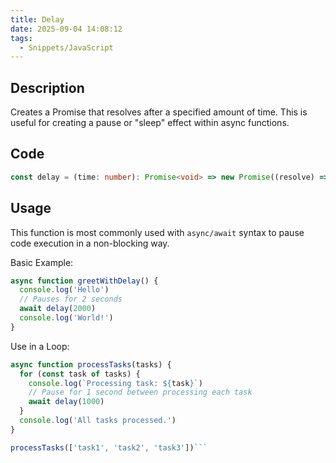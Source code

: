 ```yaml
---
title: Delay
date: 2025-09-04 14:08:12
tags:
  - Snippets/JavaScript
---
```


## Description

Creates a Promise that resolves after a specified amount of time. This is useful for creating a pause or "sleep" effect within async functions.

## Code

```typescript
const delay = (time: number): Promise<void> => new Promise((resolve) => setTimeout(resolve, time))
```

## Usage

This function is most commonly used with `async/await` syntax to pause code execution in a non-blocking way.

Basic Example:

```typescript
async function greetWithDelay() {
  console.log('Hello')
  // Pauses for 2 seconds
  await delay(2000) 
  console.log('World!')
}
```

Use in a Loop:

```typescript
async function processTasks(tasks) {
  for (const task of tasks) {
    console.log(`Processing task: ${task}`)
    // Pause for 1 second between processing each task
    await delay(1000) 
  }
  console.log('All tasks processed.')
}

processTasks(['task1', 'task2', 'task3'])```
